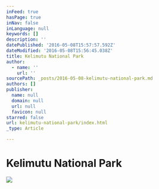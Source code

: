 ```yaml
---
inFeed: true
hasPage: true
inNav: false
inLanguage: null
keywords: []
description: ''
datePublished: '2016-05-08T15:57:57.592Z'
dateModified: '2016-05-08T15:56:45.038Z'
title: Kelimutu National Park
author:
  - name: ''
    url: ''
sourcePath: _posts/2016-05-08-kelimutu-national-park.md
authors: []
publisher:
  name: null
  domain: null
  url: null
  favicon: null
starred: false
url: kelimutu-national-park/index.html
_type: Article

---
```

# Kelimutu National Park
![](https://s3-us-west-2.amazonaws.com/the-grid-img/p/fe0e6ddc26247c138eaefbd0aa74a8641f3af8e9.jpg)
